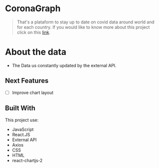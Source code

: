 # CoronaGraph
> That's a plataform to stay up to date on covid data around world and for each country.
If you would like to know more about this project click on this [link](https://www.coronagraph.tk/).

# About the data
* The Data us constantly updated by the external API.

## Next Features
- [ ] Improve chart layout

## Built With
This project use:
* JavaScript
* React.JS
* External API
* Axios
* CSS
* HTML
* react-chartjs-2


